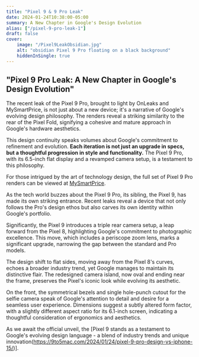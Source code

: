 ```yaml
---
title: "Pixel 9 & 9 Pro Leak"
date: 2024-01-24T10:38:00-05:00
summary: A New Chapter in Google's Design Evolution
alias: ["/pixel-9-pro-leak-1"]
draft: false
cover:
    image: "/Pixel9LeakObsidian.jpg"
    alt: "obsidian Pixel 9 Pro floating on a black background"
    hiddenInSingle: true
---
```


## "Pixel 9 Pro Leak: A New Chapter in Google's Design Evolution"

The recent leak of the Pixel 9 Pro, brought to light by OnLeaks and MySmartPrice, is not just about a new device; it's a narrative of Google's evolving design philosophy. The renders reveal a striking similarity to the rear of the Pixel Fold, signifying a cohesive and mature approach in Google's hardware aesthetics.

This design continuity speaks volumes about Google's commitment to refinement and evolution. **Each iteration is not just an upgrade in specs, but a thoughtful progression in style and functionality.** The Pixel 9 Pro, with its 6.5-inch flat display and a revamped camera setup, is a testament to this philosophy.

For those intrigued by the art of technology design, the full set of Pixel 9 Pro renders can be viewed at [MySmartPrice](https://www.mysmartprice.com/gear/pixel-9-pro-5k-renders-360-degree-video-exclusive/).

As the tech world buzzes about the Pixel 9 Pro, its sibling, the Pixel 9, has made its own striking entrance. Recent leaks reveal a device that not only follows the Pro's design ethos but also carves its own identity within Google's portfolio.

Significantly, the Pixel 9 introduces a triple rear camera setup, a leap forward from the Pixel 8, highlighting Google's commitment to photographic excellence. This move, which includes a periscope zoom lens, marks a significant upgrade, narrowing the gap between the standard and Pro models.

The design shift to flat sides, moving away from the Pixel 8's curves, echoes a broader industry trend, yet Google manages to maintain its distinctive flair. The redesigned camera island, now oval and ending near the frame, preserves the Pixel's iconic look while evolving its aesthetic.

On the front, the symmetrical bezels and single hole-punch cutout for the selfie camera speak of Google's attention to detail and desire for a seamless user experience. Dimensions suggest a subtly altered form factor, with a slightly different aspect ratio for its 6.1-inch screen, indicating a thoughtful consideration of ergonomics and aesthetics.

As we await the official unveil, the [Pixel 9 stands as a testament to Google's evolving design language - a blend of industry trends and unique innovation(https://9to5mac.com/2024/01/24/pixel-9-pro-design-vs-iphone-15/)]. 